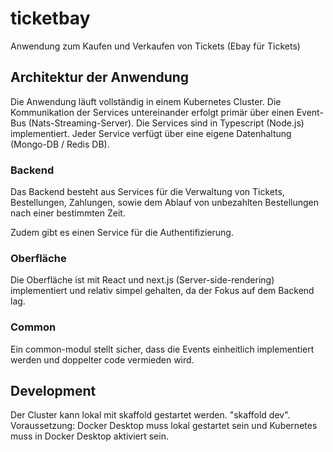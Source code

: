 # ticketbay

Anwendung zum Kaufen und Verkaufen von Tickets (Ebay für Tickets)

## Architektur der Anwendung

Die Anwendung läuft vollständig in einem Kubernetes Cluster.
Die Kommunikation der Services untereinander erfolgt primär über einen Event-Bus (Nats-Streaming-Server).
Die Services sind in Typescript (Node.js) implementiert.
Jeder Service verfügt über eine eigene Datenhaltung (Mongo-DB / Redis DB).

### Backend

Das Backend besteht aus Services für die Verwaltung von Tickets, Bestellungen, Zahlungen, sowie dem Ablauf von unbezahlten Bestellungen nach einer bestimmten Zeit.

Zudem gibt es einen Service für die Authentifizierung.

### Oberfläche

Die Oberfläche ist mit React und next.js (Server-side-rendering) implementiert und relativ simpel gehalten, da der Fokus auf dem Backend lag.

### Common

Ein common-modul stellt sicher, dass die Events einheitlich implementiert werden und doppelter code vermieden wird.

## Development

Der Cluster kann lokal mit skaffold gestartet werden. "skaffold dev".
Voraussetzung: Docker Desktop muss lokal gestartet sein und Kubernetes muss in Docker Desktop aktiviert sein.
